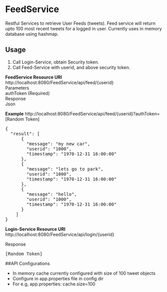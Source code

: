 # FeedService

Restful Services to retrieve User Feeds (tweets). Feed service will return upto 100 most recent tweets for a logged in user.
Currently uses in memory database using hashmap.

## Usage
1. Call Login-Service, obtain Security token.
2. Call Feed-Service with userid, and above security token.


<b>FeedService Resource URI</b><br>
http://localhost:8080/FeedService/api/feed/{userid}<br>
Parameters<br>
authToken (Required)<br>
Response<br>
Json<br>

<b>Example</b>
http://localhost:8080/FeedService/api/feed/{userid}?authToken=[Random Token]
<pre>
{
  "result": [
      {
        "message": "my new car",
        "userid": "1000",
        "timestamp": "1970-12-31 16:00:00"
      },
      {
        "message": "lets go to park",
        "userid": "1000",
        "timestamp": "1970-12-31 16:00:00"
      },
      {
        "message": "hello",
        "userid": "1000",
        "timestamp": "1970-12-31 16:00:00"
      }
    ] 
}</pre>


<b>Login-Service Resource URI</b><br>
http://localhost:8080/FeedService/api/login/{userid}<br>

Response<br>
<pre>[Random Token]</pre>




##API Configurations
* In memory cache currently configured with size of 100 tweet objects
* Configure in app.properties file in config dir
* For e.g, app.properties:
cache.size=100


